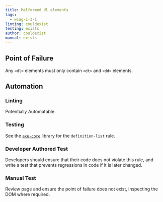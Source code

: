 ```yaml
---
title: Malformed dl elements
tags: 
  - wcag-1-3-1
linting: couldexist
testing: exists
author: couldexist
manual: exists
---
```


## Point of Failure

Any `<dl>` elements must only contain `<dt>` and `<dd>` elements.

## Automation

### Linting

Potentially Automatable.

### Testing

See the [`axe-core`](https://github.com/dequelabs/axe-core) library for the `definition-list` rule.

### Developer Authored Test

Developers should ensure that their code does not violate this rule, and write a test that prevents regressions in code if it is later changed.

### Manual Test

Review page and ensure the point of failure does not exist, inspecting the DOM where required.
